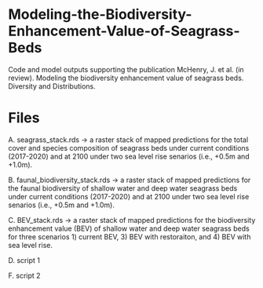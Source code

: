 # Modeling-the-Biodiversity-Enhancement-Value-of-Seagrass-Beds

Code and model outputs supporting the publication McHenry, J. et al. (in review). Modeling the biodiversity enhancement value of seagrass beds. Diversity and Distributions.

# Files 
A. seagrass_stack.rds -> a raster stack of mapped predictions for the total cover and species composition of seagrass beds under current conditions (2017-2020) and at 2100 under two sea level rise senarios (i.e., +0.5m and +1.0m). 

B. faunal_biodiversity_stack.rds -> a raster stack of mapped predictions for the faunal biodiversity of shallow water and deep water seagrass beds under current conditions (2017-2020) and at 2100 under two sea level rise senarios (i.e., +0.5m and +1.0m).

C. BEV_stack.rds -> a raster stack of mapped predictions for the biodiversity enhancement value (BEV) of shallow water and deep water seagrass beds for three scenarios 1) current BEV, 3) BEV with restoraiton, and 4) BEV with sea level rise. 

D. script 1 

F. script 2 
